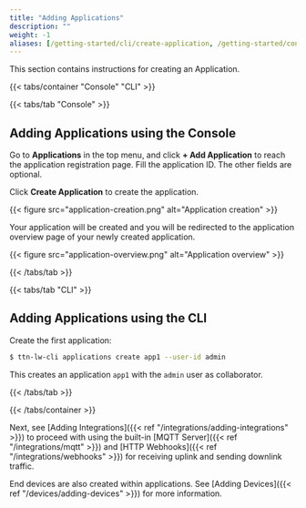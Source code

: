 ```yaml
---
title: "Adding Applications"
description: ""
weight: -1
aliases: [/getting-started/cli/create-application, /getting-started/console/create-application, /guides/getting-started/console/create-application]
---
```


This section contains instructions for creating an Application.

<!--more-->

{{< tabs/container "Console" "CLI" >}}

{{< tabs/tab "Console" >}}

## Adding Applications using the Console

Go to **Applications** in the top menu, and click **+ Add Application** to reach the application registration page. Fill the application ID. The other fields are optional. 

Click **Create Application** to create the application.

{{< figure src="application-creation.png" alt="Application creation" >}}

Your application will be created and you will be redirected to the application overview page of your newly created application.

{{< figure src="application-overview.png" alt="Application overview" >}}

{{< /tabs/tab >}}

{{< tabs/tab "CLI" >}}

## Adding Applications using the CLI

Create the first application:

```bash
$ ttn-lw-cli applications create app1 --user-id admin
```

This creates an application `app1` with the `admin` user as collaborator.

{{< /tabs/tab >}}

{{< /tabs/container >}}

Next, see [Adding Integrations]({{< ref "/integrations/adding-integrations" >}}) to proceed with using the built-in [MQTT Server]({{< ref "/integrations/mqtt" >}}) and [HTTP Webhooks]({{< ref "/integrations/webhooks" >}}) for receiving uplink and sending downlink traffic.

End devices are also created within applications. See [Adding Devices]({{< ref "/devices/adding-devices" >}}) for more information.
